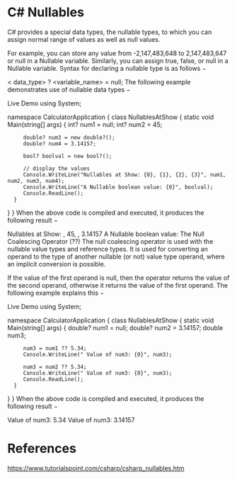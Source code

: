 # C# Nullables

C# provides a special data types, the nullable types, to which you can assign normal range of values as well as null values.

For example, you can store any value from -2,147,483,648 to 2,147,483,647 or null in a Nullable<Int32> variable. Similarly, you can assign true, false, or null in a Nullable<bool> variable. Syntax for declaring a nullable type is as follows −

< data_type> ? <variable_name> = null;
The following example demonstrates use of nullable data types −

Live Demo
using System;

namespace CalculatorApplication {
   class NullablesAtShow {
      static void Main(string[] args) {
         int? num1 = null;
         int? num2 = 45;

         double? num3 = new double?();
         double? num4 = 3.14157;

         bool? boolval = new bool?();

         // display the values
         Console.WriteLine("Nullables at Show: {0}, {1}, {2}, {3}", num1, num2, num3, num4);
         Console.WriteLine("A Nullable boolean value: {0}", boolval);
         Console.ReadLine();
      }
   }
}
When the above code is compiled and executed, it produces the following result −

Nullables at Show: , 45,  , 3.14157
A Nullable boolean value:
The Null Coalescing Operator (??)
The null coalescing operator is used with the nullable value types and reference types. It is used for converting an operand to the type of another nullable (or not) value type operand, where an implicit conversion is possible.

If the value of the first operand is null, then the operator returns the value of the second operand, otherwise it returns the value of the first operand. The following example explains this −

Live Demo
using System;

namespace CalculatorApplication {
   class NullablesAtShow {
      static void Main(string[] args) {
         double? num1 = null;
         double? num2 = 3.14157;
         double num3;

         num3 = num1 ?? 5.34;      
         Console.WriteLine(" Value of num3: {0}", num3);

         num3 = num2 ?? 5.34;
         Console.WriteLine(" Value of num3: {0}", num3);
         Console.ReadLine();
      }
   }
}
When the above code is compiled and executed, it produces the following result −

Value of num3: 5.34
Value of num3: 3.14157

# References
https://www.tutorialspoint.com/csharp/csharp_nullables.htm
